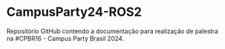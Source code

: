 # CampusParty24-ROS2
Repositório GitHub contendo a documentação para realização de palestra na #CPBR16 - Campus Party Brasil 2024.
